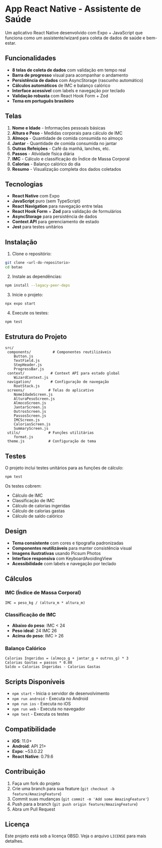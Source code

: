 ﻿# App React Native - Assistente de Saúde

Um aplicativo React Native desenvolvido com Expo + JavaScript que funciona como um assistente/wizard para coleta de dados de saúde e bem-estar.

##  Funcionalidades

- **8 telas de coleta de dados** com validação em tempo real
- **Barra de progresso** visual para acompanhar o andamento
- **Persistência de dados** com AsyncStorage (rascunho automático)
- **Cálculos automáticos** de IMC e balanço calórico
- **Interface acessível** com labels e navegação por teclado
- **Validação robusta** com React Hook Form + Zod
- **Tema em português brasileiro**

##  Telas

1. **Nome e Idade** - Informações pessoais básicas
2. **Altura e Peso** - Medidas corporais para cálculo de IMC
3. **Almoço** - Quantidade de comida consumida no almoço
4. **Jantar** - Quantidade de comida consumida no jantar
5. **Outras Refeições** - Café da manhã, lanches, etc.
6. **Passos** - Atividade física diária
7. **IMC** - Cálculo e classificação do Índice de Massa Corporal
8. **Calorias** - Balanço calórico do dia
9. **Resumo** - Visualização completa dos dados coletados

##  Tecnologias

- **React Native** com Expo
- **JavaScript** puro (sem TypeScript)
- **React Navigation** para navegação entre telas
- **React Hook Form** + **Zod** para validação de formulários
- **AsyncStorage** para persistência de dados
- **Context API** para gerenciamento de estado
- **Jest** para testes unitários

##  Instalação

1. Clone o repositório:
```bash
git clone <url-do-repositorio>
cd botao
```

2. Instale as dependências:
```bash
npm install --legacy-peer-deps
```

3. Inicie o projeto:
```bash
npx expo start
```

4. Execute os testes:
```bash
npm test
```

##  Estrutura do Projeto

```
src/
 components/          # Componentes reutilizáveis
    Button.js
    TextField.js
    StepHeader.js
    ProgressBar.js
 context/            # Context API para estado global
    WizardContext.js
 navigation/         # Configuração de navegação
    RootStack.js
 screens/           # Telas do aplicativo
    NomeIdadeScreen.js
    AlturaPesoScreen.js
    AlmocoScreen.js
    JantarScreen.js
    OutrosScreen.js
    PassosScreen.js
    IMCScreen.js
    CaloriasScreen.js
    SummaryScreen.js
 utils/             # Funções utilitárias
    format.js
 theme.js           # Configuração de tema
```

##  Testes

O projeto inclui testes unitários para as funções de cálculo:

```bash
npm test
```

Os testes cobrem:
- Cálculo de IMC
- Classificação de IMC
- Cálculo de calorias ingeridas
- Cálculo de calorias gastas
- Cálculo de saldo calórico

##  Design

- **Tema consistente** com cores e tipografia padronizadas
- **Componentes reutilizáveis** para manter consistência visual
- **Imagens ilustrativas** usando Picsum Photos
- **Interface responsiva** com KeyboardAvoidingView
- **Acessibilidade** com labels e navegação por teclado

##  Cálculos

### IMC (Índice de Massa Corporal)
```
IMC = peso_kg / (altura_m * altura_m)
```

### Classificação de IMC
- **Abaixo do peso**: IMC < 24
- **Peso ideal**: 24  IMC  26
- **Acima do peso**: IMC > 26

### Balanço Calórico
```
Calorias Ingeridas = (almoço_g + jantar_g + outros_g) * 3
Calorias Gastas = passos * 0.08
Saldo = Calorias Ingeridas - Calorias Gastas
```

##  Scripts Disponíveis

- `npm start` - Inicia o servidor de desenvolvimento
- `npm run android` - Executa no Android
- `npm run ios` - Executa no iOS
- `npm run web` - Executa no navegador
- `npm test` - Executa os testes

##  Compatibilidade

- **iOS**: 11.0+
- **Android**: API 21+
- **Expo**: ~53.0.22
- **React Native**: 0.79.6

##  Contribuição

1. Faça um fork do projeto
2. Crie uma branch para sua feature (`git checkout -b feature/AmazingFeature`)
3. Commit suas mudanças (`git commit -m 'Add some AmazingFeature'`)
4. Push para a branch (`git push origin feature/AmazingFeature`)
5. Abra um Pull Request

##  Licença

Este projeto está sob a licença 0BSD. Veja o arquivo `LICENSE` para mais detalhes.
